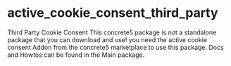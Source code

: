# active_cookie_consent_third_party
Third Party Cookie Consent
This concrete5 package is not a standalone package that you can download and use!
you need the active cookie consent Addon from the concrete5 marketplace to use this package.
Docs and Howtos can be found in the Main package.
